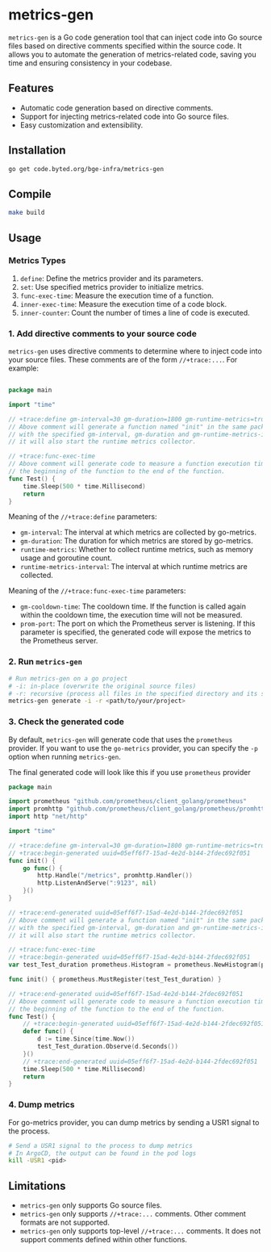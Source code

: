 # metrics-gen

`metrics-gen` is a Go code generation tool that can inject code into Go source files based on directive comments specified within the source code. It allows you to automate the generation of metrics-related code, saving you time and ensuring consistency in your codebase.

## Features

- Automatic code generation based on directive comments.
- Support for injecting metrics-related code into Go source files.
- Easy customization and extensibility.

## Installation

```bash
go get code.byted.org/bge-infra/metrics-gen
```

## Compile

```bash
make build
```

## Usage

### Metrics Types

1. `define`: Define the metrics provider and its parameters.
2. `set`: Use specified metrics provider to initialize metrics.
3. `func-exec-time`: Measure the execution time of a function.
4. `inner-exec-time`: Measure the execution time of a code block.
5. `inner-counter`: Count the number of times a line of code is executed.


### 1. Add directive comments to your source code

`metrics-gen` uses directive comments to determine where to inject code into your source files. These comments are of the form `//+trace:...`. For example:

```go

package main

import "time"

// +trace:define gm-interval=30 gm-duration=1800 gm-runtime-metrics=true gm-runtime-metrics-interval=60
// Above comment will generate a function named "init" in the same package. It will initialize the metrics
// with the specified gm-interval, gm-duration and gm-runtime-metrics-interval. If gm-runtime-metricsis set to true,
// it will also start the runtime metrics collector.

// +trace:func-exec-time
// Above comment will generate code to measure a function execution time. It will measure the time from
// the beginning of the function to the end of the function.
func Test() {
	time.Sleep(500 * time.Millisecond)
	return
}


```

Meaning of the `//+trace:define` parameters:

- `gm-interval`: The interval at which metrics are collected by go-metrics.
- `gm-duration`: The duration for which metrics are stored by go-metrics.
- `runtime-metrics`: Whether to collect runtime metrics, such as memory usage and goroutine count.
- `runtime-metrics-interval`: The interval at which runtime metrics are collected.

Meaning of the `//+trace:func-exec-time` parameters:

- `gm-cooldown-time`: The cooldown time. If the function is called again within the cooldown time, the execution time will not be measured.
- `prom-port`: The port on which the Prometheus server is listening. If this parameter is specified, the generated code will expose the metrics to the Prometheus server.
### 2. Run `metrics-gen`

```bash
# Run metrics-gen on a go project
# -i: in-place (overwrite the original source files)
# -r: recursive (process all files in the specified directory and its subdirectories)
metrics-gen generate -i -r <path/to/your/project>

```

### 3. Check the generated code

By default, `metrics-gen` will generate code that uses the `prometheus` provider. If you want to use the `go-metrics` provider, you can specify the `-p` option when running `metrics-gen`.

The final generated code will look like this if you use `prometheus` provider

```go
package main

import prometheus "github.com/prometheus/client_golang/prometheus"
import promhttp "github.com/prometheus/client_golang/prometheus/promhttp"
import http "net/http"

import "time"

// +trace:define gm-interval=30 gm-duration=1800 gm-runtime-metrics=true gm-runtime-metrics-interval=60
// +trace:begin-generated uuid=05eff6f7-15ad-4e2d-b144-2fdec692f051
func init() {
	go func() {
		http.Handle("/metrics", promhttp.Handler())
		http.ListenAndServe(":9123", nil)
	}()
}

// +trace:end-generated uuid=05eff6f7-15ad-4e2d-b144-2fdec692f051
// Above comment will generate a function named "init" in the same package. It will initialize the metrics
// with the specified gm-interval, gm-duration and gm-runtime-metrics-interval. If gm-runtime-metricsis set to true,
// it will also start the runtime metrics collector.

// +trace:func-exec-time
// +trace:begin-generated uuid=05eff6f7-15ad-4e2d-b144-2fdec692f051
var test_Test_duration prometheus.Histogram = prometheus.NewHistogram(prometheus.HistogramOpts{Name: "test_Test_duration", Help: "test_Test_duration"})

func init() { prometheus.MustRegister(test_Test_duration) }

// +trace:end-generated uuid=05eff6f7-15ad-4e2d-b144-2fdec692f051
// Above comment will generate code to measure a function execution time. It will measure the time from
// the beginning of the function to the end of the function.
func Test() {
	// +trace:begin-generated uuid=05eff6f7-15ad-4e2d-b144-2fdec692f051
	defer func() {
		d := time.Since(time.Now())
		test_Test_duration.Observe(d.Seconds())
	}()
	// +trace:end-generated uuid=05eff6f7-15ad-4e2d-b144-2fdec692f051
	time.Sleep(500 * time.Millisecond)
	return
}

```

### 4. Dump metrics

For go-metrics provider, you can dump metrics by sending a USR1 signal to the process.

```bash
# Send a USR1 signal to the process to dump metrics
# In ArgoCD, the output can be found in the pod logs
kill -USR1 <pid>

```

## Limitations

- `metrics-gen` only supports Go source files.
- `metrics-gen` only supports `//+trace:...` comments. Other comment formats are not supported.
- `metrics-gen` only supports top-level `//+trace:...` comments. It does not support comments defined within other functions.
